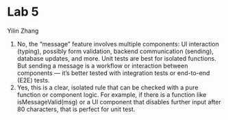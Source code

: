 # Lab 5
Yilin Zhang
1. No, the “message” feature involves multiple components: UI interaction (typing), possibly form validation, backend communication (sending), database updates, and more. Unit tests are best for isolated functions. But sending a message is a workflow or interaction between components — it’s better tested with integration tests or end-to-end (E2E) tests.
2. Yes, this is a clear, isolated rule that can be checked with a pure function or component logic. For example, if there is a function like isMessageValid(msg) or a UI component that disables further input after 80 characters, that is perfect for unit test.
